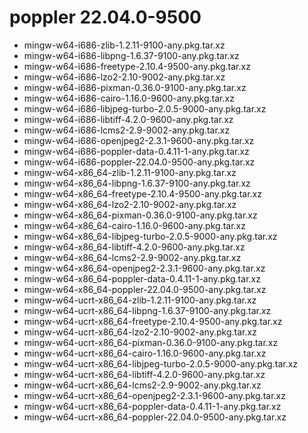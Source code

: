 # poppler 22.04.0-9500

 - mingw-w64-i686-zlib-1.2.11-9100-any.pkg.tar.xz
 - mingw-w64-i686-libpng-1.6.37-9100-any.pkg.tar.xz
 - mingw-w64-i686-freetype-2.10.4-9500-any.pkg.tar.xz
 - mingw-w64-i686-lzo2-2.10-9002-any.pkg.tar.xz
 - mingw-w64-i686-pixman-0.36.0-9100-any.pkg.tar.xz
 - mingw-w64-i686-cairo-1.16.0-9600-any.pkg.tar.xz
 - mingw-w64-i686-libjpeg-turbo-2.0.5-9000-any.pkg.tar.xz
 - mingw-w64-i686-libtiff-4.2.0-9600-any.pkg.tar.xz
 - mingw-w64-i686-lcms2-2.9-9002-any.pkg.tar.xz
 - mingw-w64-i686-openjpeg2-2.3.1-9600-any.pkg.tar.xz
 - mingw-w64-i686-poppler-data-0.4.11-1-any.pkg.tar.xz
 - mingw-w64-i686-poppler-22.04.0-9500-any.pkg.tar.xz
 - mingw-w64-x86_64-zlib-1.2.11-9100-any.pkg.tar.xz
 - mingw-w64-x86_64-libpng-1.6.37-9100-any.pkg.tar.xz
 - mingw-w64-x86_64-freetype-2.10.4-9500-any.pkg.tar.xz
 - mingw-w64-x86_64-lzo2-2.10-9002-any.pkg.tar.xz
 - mingw-w64-x86_64-pixman-0.36.0-9100-any.pkg.tar.xz
 - mingw-w64-x86_64-cairo-1.16.0-9600-any.pkg.tar.xz
 - mingw-w64-x86_64-libjpeg-turbo-2.0.5-9000-any.pkg.tar.xz
 - mingw-w64-x86_64-libtiff-4.2.0-9600-any.pkg.tar.xz
 - mingw-w64-x86_64-lcms2-2.9-9002-any.pkg.tar.xz
 - mingw-w64-x86_64-openjpeg2-2.3.1-9600-any.pkg.tar.xz
 - mingw-w64-x86_64-poppler-data-0.4.11-1-any.pkg.tar.xz
 - mingw-w64-x86_64-poppler-22.04.0-9500-any.pkg.tar.xz
 - mingw-w64-ucrt-x86_64-zlib-1.2.11-9100-any.pkg.tar.xz
 - mingw-w64-ucrt-x86_64-libpng-1.6.37-9100-any.pkg.tar.xz
 - mingw-w64-ucrt-x86_64-freetype-2.10.4-9500-any.pkg.tar.xz
 - mingw-w64-ucrt-x86_64-lzo2-2.10-9002-any.pkg.tar.xz
 - mingw-w64-ucrt-x86_64-pixman-0.36.0-9100-any.pkg.tar.xz
 - mingw-w64-ucrt-x86_64-cairo-1.16.0-9600-any.pkg.tar.xz
 - mingw-w64-ucrt-x86_64-libjpeg-turbo-2.0.5-9000-any.pkg.tar.xz
 - mingw-w64-ucrt-x86_64-libtiff-4.2.0-9600-any.pkg.tar.xz
 - mingw-w64-ucrt-x86_64-lcms2-2.9-9002-any.pkg.tar.xz
 - mingw-w64-ucrt-x86_64-openjpeg2-2.3.1-9600-any.pkg.tar.xz
 - mingw-w64-ucrt-x86_64-poppler-data-0.4.11-1-any.pkg.tar.xz
 - mingw-w64-ucrt-x86_64-poppler-22.04.0-9500-any.pkg.tar.xz
